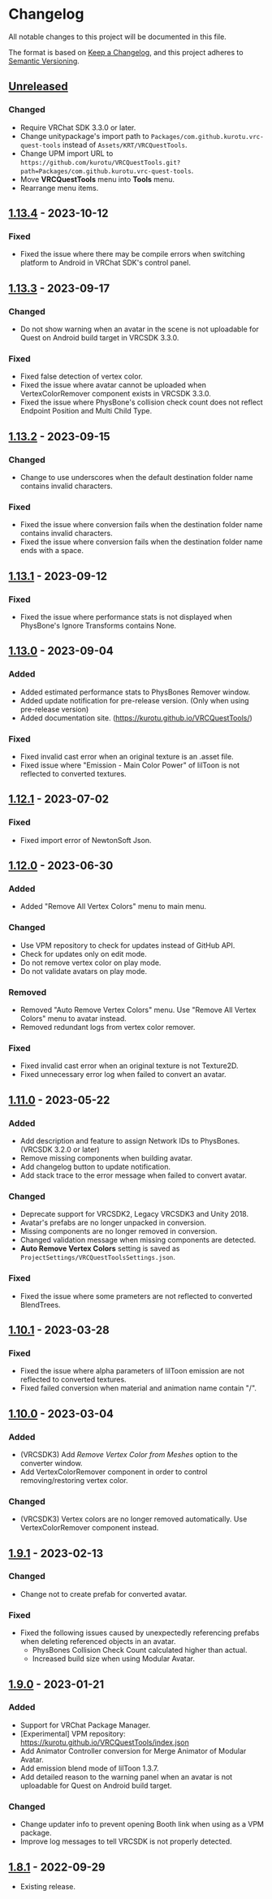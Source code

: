 # Changelog

All notable changes to this project will be documented in this file.

The format is based on [Keep a Changelog](https://keepachangelog.com/en/1.0.0/),
and this project adheres to [Semantic Versioning](https://semver.org/spec/v2.0.0.html).

## [Unreleased]

### Changed
- Require VRChat SDK 3.3.0 or later.
- Change unitypackage's import path to `Packages/com.github.kurotu.vrc-quest-tools` instead of `Assets/KRT/VRCQuestTools`.
- Change UPM import URL to `https://github.com/kurotu/VRCQuestTools.git?path=Packages/com.github.kurotu.vrc-quest-tools`.
- Move **VRCQuestTools** menu into **Tools** menu.
- Rearrange menu items.

## [1.13.4] - 2023-10-12

### Fixed
- Fixed the issue where there may be compile errors when switching platform to Android in VRChat SDK's control panel.

## [1.13.3] - 2023-09-17

### Changed
- Do not show warning when an avatar in the scene is not uploadable for Quest on Android build target in VRCSDK 3.3.0.

### Fixed
- Fixed false detection of vertex color.
- Fixed the issue where avatar cannot be uploaded when VertexColorRemover component exists in VRCSDK 3.3.0.
- Fixed the issue where PhysBone's collision check count does not reflect Endpoint Position and Multi Child Type.

## [1.13.2] - 2023-09-15

### Changed
- Change to use underscores when the default destination folder name contains invalid characters.

### Fixed
- Fixed the issue where conversion fails when the destination folder name contains invalid characters.
- Fixed the issue where conversion fails when the destination folder name ends with a space.

## [1.13.1] - 2023-09-12

### Fixed
- Fixed the issue where performance stats is not displayed when PhysBone's Ignore Transforms contains None.

## [1.13.0] - 2023-09-04

### Added
- Added estimated performance stats to PhysBones Remover window.
- Added update notification for pre-release version. (Only when using pre-release version)
- Added documentation site. (https://kurotu.github.io/VRCQuestTools/)

### Fixed
- Fixed invalid cast error when an original texture is an .asset file.
- Fixed issue where "Emission - Main Color Power" of lilToon is not reflected to converted textures.

## [1.12.1] - 2023-07-02

### Fixed
- Fixed import error of NewtonSoft Json.

## [1.12.0] - 2023-06-30

### Added
- Added "Remove All Vertex Colors" menu to main menu.

### Changed
- Use VPM repository to check for updates instead of GitHub API.
- Check for updates only on edit mode.
- Do not remove vertex color on play mode.
- Do not validate avatars on play mode.

### Removed
- Removed "Auto Remove Vertex Colors" menu. Use "Remove All Vertex Colors" menu to avatar instead.
- Removed redundant logs from vertex color remover.

### Fixed
- Fixed invalid cast error when an original texture is not Texture2D.
- Fixed unnecessary error log when failed to convert an avatar.

## [1.11.0] - 2023-05-22

### Added
- Add description and feature to assign Network IDs to PhysBones. (VRCSDK 3.2.0 or later)
- Remove missing components when building avatar.
- Add changelog button to update notification.
- Add stack trace to the error message when failed to convert avatar.

### Changed
- Deprecate support for VRCSDK2, Legacy VRCSDK3 and Unity 2018.
- Avatar's prefabs are no longer unpacked in conversion.
- Missing components are no longer removed in conversion.
- Changed validation message when missing components are detected.
- **Auto Remove Vertex Colors** setting is saved as `ProjectSettings/VRCQuestToolsSettings.json`.

### Fixed
- Fixed the issue where some prameters are not reflected to converted BlendTrees.

## [1.10.1] - 2023-03-28

### Fixed
- Fixed the issue where alpha parameters of lilToon emission are not reflected to converted textures.
- Fixed failed conversion when material and animation name contain "/".

## [1.10.0] - 2023-03-04

### Added
- (VRCSDK3) Add *Remove Vertex Color from Meshes* option to the converter window.
- Add VertexColorRemover component in order to control removing/restoring vertex color.

### Changed
- (VRCSDK3) Vertex colors are no longer removed automatically. Use VertexColorRemover component instead.

## [1.9.1] - 2023-02-13

### Changed
- Change not to create prefab for converted avatar.

### Fixed
- Fixed the following issues caused by unexpectedly referencing prefabs when deleting referenced objects in an avatar.
   - PhysBones Collision Check Count calculated higher than actual.
   - Increased build size when using Modular Avatar.

## [1.9.0] - 2023-01-21

### Added
- Support for VRChat Package Manager.
- [Experimental] VPM repository: https://kurotu.github.io/VRCQuestTools/index.json
- Add Animator Controller conversion for Merge Animator of Modular Avatar.
- Add emission blend mode of lilToon 1.3.7.
- Add detailed reason to the warning panel when an avatar is not uploadable for Quest on Android build target.

### Changed
- Change updater info to prevent opening Booth link when using as a VPM package.
- Improve log messages to tell VRCSDK is not properly detected.

## [1.8.1] - 2022-09-29

- Existing release.

[Unreleased]: https://github.com/kurotu/VRCQuestTools/compare/v1.13.4...HEAD
[1.13.4]: https://github.com/kurotu/VRCQuestTools/compare/v1.13.3...v1.13.4
[1.13.3]: https://github.com/kurotu/VRCQuestTools/compare/v1.13.2...v1.13.3
[1.13.2]: https://github.com/kurotu/VRCQuestTools/compare/v1.13.1...v1.13.2
[1.13.1]: https://github.com/kurotu/VRCQuestTools/compare/v1.13.0...v1.13.1
[1.13.0]: https://github.com/kurotu/VRCQuestTools/compare/v1.12.1...v1.13.0
[1.12.1]: https://github.com/kurotu/VRCQuestTools/compare/v1.12.0...v1.12.1
[1.12.0]: https://github.com/kurotu/VRCQuestTools/compare/v1.11.0...v1.12.0
[1.11.0]: https://github.com/kurotu/VRCQuestTools/compare/v1.10.1...v1.11.0
[1.10.1]: https://github.com/kurotu/VRCQuestTools/compare/v1.10.0...v1.10.1
[1.10.0]: https://github.com/kurotu/VRCQuestTools/compare/v1.9.1...v1.10.0
[1.9.1]: https://github.com/kurotu/VRCQuestTools/compare/v1.9.0...v1.9.1
[1.9.0]: https://github.com/kurotu/VRCQuestTools/compare/v1.8.1...v1.9.0
[1.8.1]: https://github.com/kurotu/VRCQuestTools/compare/v1.8.0...v1.8.1
[1.8.0]: https://github.com/kurotu/VRCQuestTools/compare/v1.7.0...v1.8.0
[1.7.0]: https://github.com/kurotu/VRCQuestTools/compare/v1.6.6...v1.7.0
[1.6.6]: https://github.com/kurotu/VRCQuestTools/compare/v1.6.5...v1.6.6
[1.6.5]: https://github.com/kurotu/VRCQuestTools/compare/v1.6.4...v1.6.5
[1.6.4]: https://github.com/kurotu/VRCQuestTools/compare/v1.6.3...v1.6.4
[1.6.3]: https://github.com/kurotu/VRCQuestTools/compare/v1.6.2...v1.6.3
[1.6.2]: https://github.com/kurotu/VRCQuestTools/compare/v1.6.1...v1.6.2
[1.6.1]: https://github.com/kurotu/VRCQuestTools/compare/v1.6.0...v1.6.1
[1.6.0]: https://github.com/kurotu/VRCQuestTools/compare/v1.5.2...v1.6.0
[1.5.2]: https://github.com/kurotu/VRCQuestTools/compare/v1.5.1...v1.5.2
[1.5.1]: https://github.com/kurotu/VRCQuestTools/compare/v1.5.0...v1.5.1
[1.5.0]: https://github.com/kurotu/VRCQuestTools/compare/v1.4.1...v1.5.0
[1.4.1]: https://github.com/kurotu/VRCQuestTools/compare/v1.4.0...v1.4.1
[1.4.0]: https://github.com/kurotu/VRCQuestTools/compare/v1.3.0...v1.4.0
[1.3.0]: https://github.com/kurotu/VRCQuestTools/compare/v1.2.1...v1.3.0
[1.2.1]: https://github.com/kurotu/VRCQuestTools/compare/v1.2.0...v1.2.1
[1.2.0]: https://github.com/kurotu/VRCQuestTools/compare/v1.1.2...v1.2.0
[1.1.2]: https://github.com/kurotu/VRCQuestTools/compare/v1.1.1...v1.1.2
[1.1.1]: https://github.com/kurotu/VRCQuestTools/compare/v1.1.0...v1.1.1
[1.1.0]: https://github.com/kurotu/VRCQuestTools/compare/v1.0.2...v1.1.0
[1.0.2]: https://github.com/kurotu/VRCQuestTools/compare/v1.0.1...v1.0.2
[1.0.1]: https://github.com/kurotu/VRCQuestTools/compare/v1.0.0...v1.0.1
[1.0.0]: https://github.com/kurotu/VRCQuestTools/compare/v0.7.0...v1.0.0
[0.7.0]: https://github.com/kurotu/VRCQuestTools/compare/v0.6.0...v0.7.0
[0.6.0]: https://github.com/kurotu/VRCQuestTools/compare/v0.5.2...v0.6.0
[0.5.2]: https://github.com/kurotu/VRCQuestTools/compare/v0.5.1...v0.5.2
[0.5.1]: https://github.com/kurotu/VRCQuestTools/compare/v0.5.0...v0.5.1
[0.5.0]: https://github.com/kurotu/VRCQuestTools/compare/v0.4.1...v0.5.0
[0.4.1]: https://github.com/kurotu/VRCQuestTools/compare/v0.4.0...v0.4.1
[0.4.0]: https://github.com/kurotu/VRCQuestTools/compare/v0.3.0...v0.4.0
[0.3.0]: https://github.com/kurotu/VRCQuestTools/compare/v0.2.1...v0.3.0
[0.2.1]: https://github.com/kurotu/VRCQuestTools/compare/v0.2.0...v0.2.1
[0.2.0]: https://github.com/kurotu/VRCQuestTools/compare/v0.1.2...v0.2.0
[0.1.2]: https://github.com/kurotu/VRCQuestTools/compare/v0.1.1...v0.1.2
[0.1.1]: https://github.com/kurotu/VRCQuestTools/compare/v0.1.0...v0.1.1
[0.1.0]: https://github.com/kurotu/VRCQuestTools/releases/tag/v0.1.0
